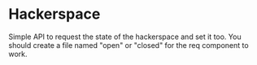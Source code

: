 # Hackerspace
Simple API to request the state of the hackerspace and set it too.
You should create a file named "open" or "closed" for the req component to work.
